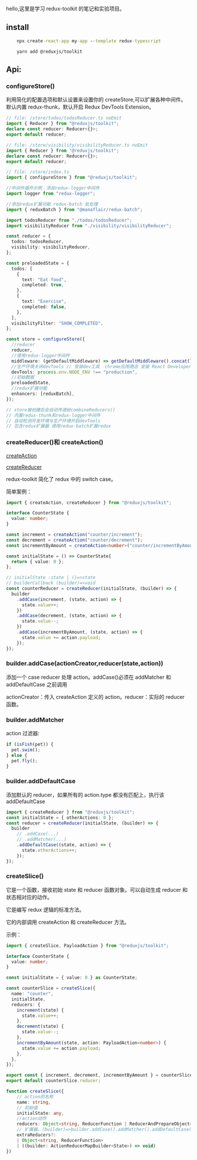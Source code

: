 hello,这里是学习 redux-toolkit 的笔记和实验项目。

## install

```cmd
    npx create-react-app my-app --template redux-typescript
```

```yarn
    yarn add @reduxjs/toolkit
```

## Api:

### configureStore()

利用简化的配置选项和默认设置来设置你的 createStore,可以扩展各种中间件。默认内置 redux-thunk，默认开启 Redux DevTools Extension。

```ts
// file: /store/todos/todosReducer.ts noEmit
import { Reducer } from "@reduxjs/toolkit";
declare const reducer: Reducer<{}>;
export default reducer;

// file: /store/visibility/visibilityReducer.ts noEmit
import { Reducer } from "@reduxjs/toolkit";
declare const reducer: Reducer<{}>;
export default reducer;

// file: /store/index.ts
import { configureStore } from "@reduxjs/toolkit";

//中间件插件示例：添加redux-logger中间件
import logger from "redux-logger";

//添加redux扩展功能 redux-batch 批处理
import { reduxBatch } from "@manaflair/redux-batch";

import todosReducer from "./todos/todosReducer";
import visibilityReducer from "./visibility/visibilityReducer";

const reducer = {
  todos: todosReducer,
  visibility: visibilityReducer,
};

const preloadedState = {
  todos: [
    {
      text: "Eat food",
      completed: true,
    },
    {
      text: "Exercise",
      completed: false,
    },
  ],
  visibilityFilter: "SHOW_COMPLETED",
};

const store = configureStore({
  //reducer
  reducer,
  //使用redux-logger中间件
  middleware: (getDefaultMiddleware) => getDefaultMiddleware().concat(logger),
  //生产环境关闭devTools // 安装dev工具  chrome应用商店 安装 React Developer Tools
  devTools: process.env.NODE_ENV !== "production",
  //初始数据
  preloadedState,
  //redux扩展功能
  enhancers: [reduxBatch],
});

// store被创建后会自动传递给combineReducers()
// 内置redux-thunk和redux-logger中间件
// 自动检测开发环境与生产环境开启devTools
// 包含redux扩展器 使用redux-batch扩展redux
```

### createReducer()和 createAction()

[createAction](https://redux-toolkit.js.org/api/createAction)

[createReducer](https://redux-toolkit.js.org/api/createReducer)

redux-toolkit 简化了 redux 中的 switch case。

简单案例：

```ts
import { createAction, createReducer } from "@reduxjs/toolkit";

interface CounterState {
  value: number;
}

const increment = createAction("counter/increment");
const decrement = createAction("counter/decrement");
const incrementByAmount = createAction<number>("counter/incrementByAmount");

const initialState = () => CounterState{
  return { value: 0 };
};

// initialState :state | ()=>state
// builderCallback (builder)=>void
const counterReducer = createReducer(initialState, (builder) => {
  builder
    .addCase(increment, (state, action) => {
      state.value++;
    })
    .addCase(decrement, (state, action) => {
      state.value--;
    })
    .addCase(incrementByAmount, (state, action) => {
      state.value += action.payload;
    });
});
```

### builder.addCase(actionCreator,reducer(state,action))

添加一个 case reducer 处理 action。addCase()必须在 addMatcher 和 addDefaultCase 之前调用

actionCreator：传入 createAction 定义的 action。reducer：实际的 reducer 函数。

### builder.addMatcher

action 过滤器:

```ts
if (isFish(pet)) {
  pet.swim();
} else {
  pet.fly();
}
```

### builder.addDefaultCase

添加默认的 reducer，如果所有的 action.type 都没有匹配上，执行该 addDefaultCase

```ts
import { createReducer } from "@reduxjs/toolkit";
const initialState = { otherActions: 0 };
const reducer = createReducer(initialState, (builder) => {
  builder
    // .addCase(...)
    // .addMatcher(...)
    .addDefaultCase((state, action) => {
      state.otherActions++;
    });
});
```

### createSlice()

它是一个函数，接收初始 state 和 reducer 函数对象。可以自动生成 reducer 和状态相对应的动作。

它是编写 redux 逻辑的标准方法。

它的内部调用 createAction 和 createReducer 方法。

示例：

```ts
import { createSlice, PayloadAction } from "@reduxjs/toolkit";

interface CounterState {
  value: number;
}

const initialState = { value: 0 } as CounterState;

const counterSlice = createSlice({
  name: "counter",
  initialState,
  reducers: {
    increment(state) {
      state.value++;
    },
    decrement(state) {
      state.value--;
    },
    incrementByAmount(state, action: PayloadAction<number>) {
      state.value += action.payload;
    },
  },
});

export const { increment, decrement, incrementByAmount } = counterSlice.actions;
export default counterSlice.reducer;
```

```ts
function createSlice({
    // action的名称
    name: string,
    // 初始值
    initialState: any,
    //action动作
    reducers: Object<string, ReducerFunction | ReducerAndPrepareObject>
    // 扩展器，(builder)=>builder.addCase().addMatcher().addDefaultCase()
    extraReducers?:
    | Object<string, ReducerFunction>
    | ((builder: ActionReducerMapBuilder<State>) => void)
})
```
